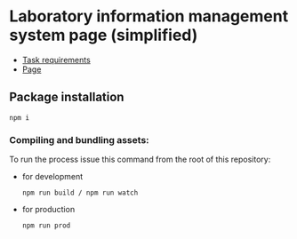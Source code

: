 # Laboratory information management system page (simplified)

* [Task requirements](./docs/test_requirements.md)
* [Page](https://olhajduk.github.io/labinven/)

## Package installation
```
npm i
```

### Compiling and bundling assets:
To run the process issue this command from the root of this repository:

* for development
  ```
  npm run build / npm run watch
  ```
* for production
  ```
  npm run prod
  ```
